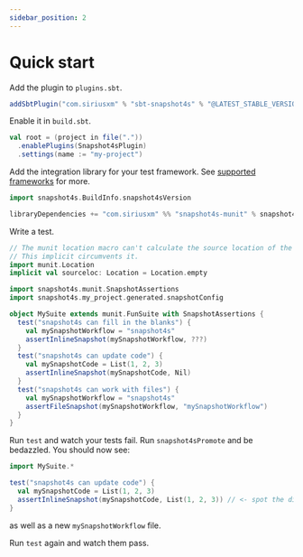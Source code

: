 ```yaml
---
sidebar_position: 2
---
```


# Quick start

Add the plugin to `plugins.sbt`.

```scala
addSbtPlugin("com.siriusxm" % "sbt-snapshot4s" % "@LATEST_STABLE_VERSION@")
```

Enable it in `build.sbt`.

```scala
val root = (project in file("."))
  .enablePlugins(Snapshot4sPlugin)
  .settings(name := "my-project")
```

Add the integration library for your test framework. See [supported frameworks](supported-frameworks.md) for more.

```scala
import snapshot4s.BuildInfo.snapshot4sVersion

libraryDependencies += "com.siriusxm" %% "snapshot4s-munit" % snapshot4sVersion % Test
```

Write a test.

```scala mdoc:invisible:reset
// The munit location macro can't calculate the source location of the md file.
// This implicit circumvents it.
import munit.Location
implicit val sourceloc: Location = Location.empty
```

```scala mdoc
import snapshot4s.munit.SnapshotAssertions
import snapshot4s.my_project.generated.snapshotConfig

object MySuite extends munit.FunSuite with SnapshotAssertions {
  test("snapshot4s can fill in the blanks") {
    val mySnapshotWorkflow = "snapshot4s"
    assertInlineSnapshot(mySnapshotWorkflow, ???)
  }
  test("snapshot4s can update code") {
    val mySnapshotCode = List(1, 2, 3)
    assertInlineSnapshot(mySnapshotCode, Nil)
  }
  test("snapshot4s can work with files") {
    val mySnapshotWorkflow = "snapshot4s"
    assertFileSnapshot(mySnapshotWorkflow, "mySnapshotWorkflow")
  }
}
```

Run `test` and watch your tests fail.
Run `snapshot4sPromote` and be bedazzled. You should now see:
```scala mdoc:invisible
import MySuite.*
```
```scala mdoc
test("snapshot4s can update code") {
  val mySnapshotCode = List(1, 2, 3)
  assertInlineSnapshot(mySnapshotCode, List(1, 2, 3)) // <- spot the difference
}
```

as well as a new `mySnapshotWorkflow` file.

Run `test` again and watch them pass.
